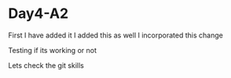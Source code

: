 # Day4-A2

First I have added it 
I added this as well
I incorporated this change

Testing if its working or not

Lets check the git skills
